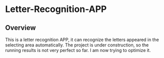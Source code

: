 # Letter-Recognition-APP
## Overview
This is a letter recognition APP, it can recognize the letters appeared in the selecting area automatically. The project is under construction, so the running results is not very perfect so far. I am now trying to optimize it.
